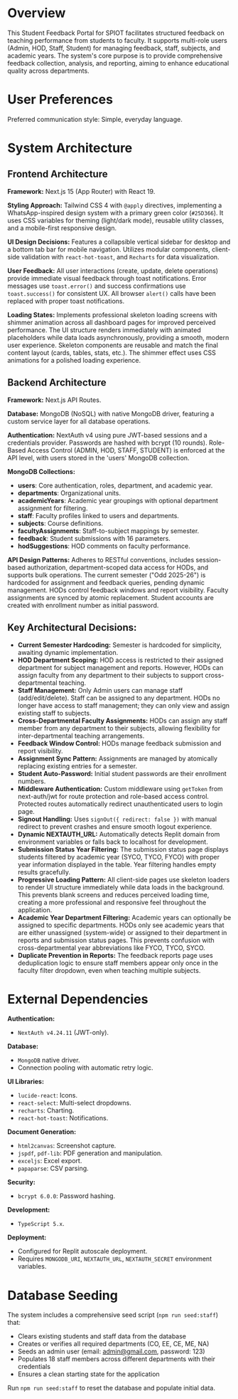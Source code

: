 # Overview

This Student Feedback Portal for SPIOT facilitates structured feedback on teaching performance from students to faculty. It supports multi-role users (Admin, HOD, Staff, Student) for managing feedback, staff, subjects, and academic years. The system's core purpose is to provide comprehensive feedback collection, analysis, and reporting, aiming to enhance educational quality across departments.

# User Preferences

Preferred communication style: Simple, everyday language.

# System Architecture

## Frontend Architecture

**Framework:** Next.js 15 (App Router) with React 19.

**Styling Approach:** Tailwind CSS 4 with `@apply` directives, implementing a WhatsApp-inspired design system with a primary green color (`#25D366`). It uses CSS variables for theming (light/dark mode), reusable utility classes, and a mobile-first responsive design.

**UI Design Decisions:** Features a collapsible vertical sidebar for desktop and a bottom tab bar for mobile navigation. Utilizes modular components, client-side validation with `react-hot-toast`, and `Recharts` for data visualization.

**User Feedback:** All user interactions (create, update, delete operations) provide immediate visual feedback through toast notifications. Error messages use `toast.error()` and success confirmations use `toast.success()` for consistent UX. All browser `alert()` calls have been replaced with proper toast notifications.

**Loading States:** Implements professional skeleton loading screens with shimmer animation across all dashboard pages for improved perceived performance. The UI structure renders immediately with animated placeholders while data loads asynchronously, providing a smooth, modern user experience. Skeleton components are reusable and match the final content layout (cards, tables, stats, etc.). The shimmer effect uses CSS animations for a polished loading experience.

## Backend Architecture

**Framework:** Next.js API Routes.

**Database:** MongoDB (NoSQL) with native MongoDB driver, featuring a custom service layer for all database operations.

**Authentication:** NextAuth v4 using pure JWT-based sessions and a credentials provider. Passwords are hashed with bcrypt (10 rounds). Role-Based Access Control (ADMIN, HOD, STAFF, STUDENT) is enforced at the API level, with users stored in the 'users' MongoDB collection.

**MongoDB Collections:**
- **users**: Core authentication, roles, department, and academic year.
- **departments**: Organizational units.
- **academicYears**: Academic year groupings with optional department assignment for filtering.
- **staff**: Faculty profiles linked to users and departments.
- **subjects**: Course definitions.
- **facultyAssignments**: Staff-to-subject mappings by semester.
- **feedback**: Student submissions with 16 parameters.
- **hodSuggestions**: HOD comments on faculty performance.

**API Design Patterns:** Adheres to RESTful conventions, includes session-based authorization, department-scoped data access for HODs, and supports bulk operations. The current semester ("Odd 2025-26") is hardcoded for assignment and feedback queries, pending dynamic management. HODs control feedback windows and report visibility. Faculty assignments are synced by atomic replacement. Student accounts are created with enrollment number as initial password.

## Key Architectural Decisions:

- **Current Semester Hardcoding:** Semester is hardcoded for simplicity, awaiting dynamic implementation.
- **HOD Department Scoping:** HOD access is restricted to their assigned department for subject management and reports. However, HODs can assign faculty from any department to their subjects to support cross-departmental teaching.
- **Staff Management:** Only Admin users can manage staff (add/edit/delete). Staff can be assigned to any department. HODs no longer have access to staff management; they can only view and assign existing staff to subjects.
- **Cross-Departmental Faculty Assignments:** HODs can assign any staff member from any department to their subjects, allowing flexibility for inter-departmental teaching arrangements.
- **Feedback Window Control:** HODs manage feedback submission and report visibility.
- **Assignment Sync Pattern:** Assignments are managed by atomically replacing existing entries for a semester.
- **Student Auto-Password:** Initial student passwords are their enrollment numbers.
- **Middleware Authentication:** Custom middleware using `getToken` from next-auth/jwt for route protection and role-based access control. Protected routes automatically redirect unauthenticated users to login page.
- **Signout Handling:** Uses `signOut({ redirect: false })` with manual redirect to prevent crashes and ensure smooth logout experience.
- **Dynamic NEXTAUTH_URL:** Automatically detects Replit domain from environment variables or falls back to localhost for development.
- **Submission Status Year Filtering:** The submission status page displays students filtered by academic year (SYCO, TYCO, FYCO) with proper year information displayed in the table. Year filtering handles empty results gracefully.
- **Progressive Loading Pattern:** All client-side pages use skeleton loaders to render UI structure immediately while data loads in the background. This prevents blank screens and reduces perceived loading time, creating a more professional and responsive feel throughout the application.
- **Academic Year Department Filtering:** Academic years can optionally be assigned to specific departments. HODs only see academic years that are either unassigned (system-wide) or assigned to their department in reports and submission status pages. This prevents confusion with cross-departmental year abbreviations like FYCO, TYCO, SYCO.
- **Duplicate Prevention in Reports:** The feedback reports page uses deduplication logic to ensure staff members appear only once in the faculty filter dropdown, even when teaching multiple subjects.

# External Dependencies

**Authentication:**
- `NextAuth v4.24.11` (JWT-only).

**Database:**
- `MongoDB` native driver.
- Connection pooling with automatic retry logic.

**UI Libraries:**
- `lucide-react`: Icons.
- `react-select`: Multi-select dropdowns.
- `recharts`: Charting.
- `react-hot-toast`: Notifications.

**Document Generation:**
- `html2canvas`: Screenshot capture.
- `jspdf`, `pdf-lib`: PDF generation and manipulation.
- `exceljs`: Excel export.
- `papaparse`: CSV parsing.

**Security:**
- `bcrypt 6.0.0`: Password hashing.

**Development:**
- `TypeScript 5.x`.

**Deployment:**
- Configured for Replit autoscale deployment.
- Requires `MONGODB_URI`, `NEXTAUTH_URL`, `NEXTAUTH_SECRET` environment variables.

# Database Seeding

The system includes a comprehensive seed script (`npm run seed:staff`) that:
- Clears existing students and staff data from the database
- Creates or verifies all required departments (CO, EE, CE, ME, NA)
- Seeds an admin user (email: admin@gmail.com, password: 123)
- Populates 18 staff members across different departments with their credentials
- Ensures a clean starting state for the application

Run `npm run seed:staff` to reset the database and populate initial data.